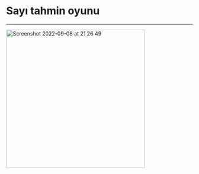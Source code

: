 # Sayı tahmin oyunu

---

<img width="374" alt="Screenshot 2022-09-08 at 21 26 49" src="https://user-images.githubusercontent.com/72032853/189198038-e5627559-0f5c-44e8-b5ab-4a1cbee232fd.png">
